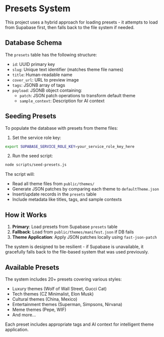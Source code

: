 
# Presets System

This project uses a hybrid approach for loading presets - it attempts to load from Supabase first, then falls back to the file system if needed.

## Database Schema

The `presets` table has the following structure:
- `id`: UUID primary key
- `slug`: Unique text identifier (matches theme file names)  
- `title`: Human-readable name
- `cover_url`: URL to preview image
- `tags`: JSONB array of tags
- `payload`: JSONB object containing:
  - `patch`: JSON patch operations to transform default theme
  - `sample_context`: Description for AI context

## Seeding Presets

To populate the database with presets from theme files:

1. Set the service role key:
```bash
export SUPABASE_SERVICE_ROLE_KEY=your_service_role_key_here
```

2. Run the seed script:
```bash
node scripts/seed-presets.js
```

The script will:
- Read all theme files from `public/themes/`
- Generate JSON patches by comparing each theme to `defaultTheme.json`
- Insert/update records in the `presets` table
- Include metadata like titles, tags, and sample contexts

## How it Works

1. **Primary**: Load presets from Supabase `presets` table
2. **Fallback**: Load from `public/themes/manifest.json` if DB fails
3. **Theme Application**: Apply JSON patches locally using `fast-json-patch`

The system is designed to be resilient - if Supabase is unavailable, it gracefully falls back to the file-based system that was used previously.

## Available Presets

The system includes 20+ presets covering various styles:
- Luxury themes (Wolf of Wall Street, Gucci Cat)  
- Tech themes (CZ Minimalist, Elon Musk)
- Cultural themes (China, Mexico)
- Entertainment themes (Superman, Simpsons, Nirvana)
- Meme themes (Pepe, WIF)
- And more...

Each preset includes appropriate tags and AI context for intelligent theme application.
